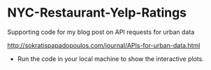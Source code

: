 # NYC-Restaurant-Yelp-Ratings

Supporting code for my blog post on API requests for urban data

http://sokratispapadopoulos.com/journal/APIs-for-urban-data.html

* Run the code in your local machine to show the interactive plots. 









